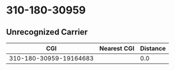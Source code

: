 # 310-180-30959
## Unrecognized Carrier


| CGI | Nearest CGI | Distance |
|-----|-------------|----------|
| 310-180-30959-19164683 |  | 0.0 |
